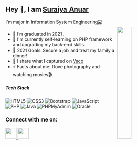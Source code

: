 
## Hey 👋, I am [Suraiya Anuar](https://suraiyaanr.carrd.co/)
I'm major in Information System Engineering💻 
<br>
<img align="right" width="30%" src="https://i.pinimg.com/originals/ae/0e/a3/ae0ea3cd27c0bad47351b99a39b06524.gif">

- 🔭 I’m graduated in 2021 .
- 🌱 I'm currently self-learning on PHP framework and upgrading my back-end skills.
- 🥅 2021 Goals: Secure a job and treat my family a dinner!
- 📸 I share what I captured on [Vsco](https://vsco.co/suraiyaanr)
- ⚡ Facts about me: I love photography and watching movies🎬

##### Tech Stack
![HTML5](https://img.shields.io/badge/-HTML5-E34F26?style=flat-square&logo=html5&logoColor=white)
![CSS3](https://img.shields.io/badge/-CSS3-1572B6?style=flat-square&logo=css3)
![Bootstrap](https://img.shields.io/badge/-Bootstrap-563D7C?style=flat-square&logo=bootstrap)
![JavaScript](https://img.shields.io/badge/-JavaScript-yellow?style=flat-square&logo=JavaScript)
<br>
![PHP](https://img.shields.io/badge/-PHP-9cf?style=flat-square&logo=php)
![Java](https://img.shields.io/badge/-java-E34A86?style=flat-square&logo=java)
![PHPMyAdmin](https://img.shields.io/badge/-PHPMyAdmin-black?style=flat-square&logo=phpmyadmin)
![Oracle](https://img.shields.io/badge/-Oracle-black?style=flat-square&logo=oracle)

### Connect with me on: 
<table>
    <div>
        <a href="https://www.linkedin.com/in/suraiyaanr/">
        <img width="35" src="https://img.icons8.com/fluent/144/000000/linkedin.png"/>
        </a>
        <a href="https://www.instagram.com/suraiyaanr/">
        <img width="35" src="https://img.icons8.com/fluent/144/000000/instagram-new.png" />
        </a>
      </div>                                                                                                                
</table>
<br>
<br>                                                                            



<!--

Here are some ideas to get you started:

- 🔭 I’m currently working on ...
- 🌱 I’m currently learning ...
- 👯 I’m looking to collaborate on ...
- 🤔 I’m looking for help with ...
- 💬 Ask me about ...
- 📫 How to reach me: ...
- 😄 Pronouns: ...
- ⚡ Fun fact: ...

|￣￣￣￣￣￣￣￣￣￣ |   
|&nbsp;&nbsp;&nbsp;[suraiyaanr.carrd.co](https://suraiyaanr.carrd.co)&nbsp;&nbsp;&nbsp;&nbsp;|    
| ＿＿＿＿＿＿＿＿＿＿|    
(\\\__/)&nbsp;&nbsp;||    
(•ㅅ•) ||    
/ 　 づ   -->

